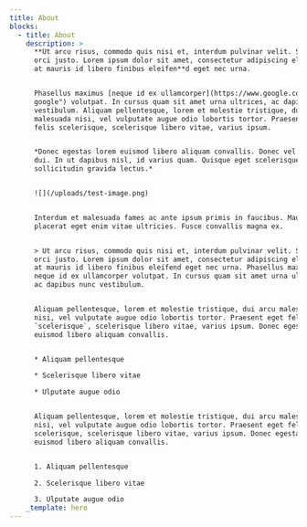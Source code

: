 ```yaml
---
title: About
blocks:
  - title: About
    description: >
      **Ut arcu risus, commodo quis nisi et, interdum pulvinar velit. Sed in
      orci justo. Lorem ipsum dolor sit amet, consectetur adipiscing elit. Donec
      at mauris id libero finibus eleifen**d eget nec urna.


      Phasellus maximus [neque id ex ullamcorper](https://www.google.com "Go to
      google") volutpat. In cursus quam sit amet urna ultrices, ac dapibus nunc
      vestibulum. Aliquam pellentesque, lorem et molestie tristique, dui arcu
      malesuada nisi, vel vulputate augue odio lobortis tortor. Praesent eget
      felis scelerisque, scelerisque libero vitae, varius ipsum.


      *Donec egestas lorem euismod libero aliquam convallis. Donec vel ornare
      dui. In ut dapibus nisl, id varius quam. Quisque eget scelerisque nisi,
      sollicitudin gravida lectus.*


      ![](/uploads/test-image.png)


      Interdum et malesuada fames ac ante ipsum primis in faucibus. Mauris
      placerat eget enim vitae ultricies. Fusce convallis magna ex.


      > Ut arcu risus, commodo quis nisi et, interdum pulvinar velit. Sed in
      orci justo. Lorem ipsum dolor sit amet, consectetur adipiscing elit. Donec
      at mauris id libero finibus eleifend eget nec urna. Phasellus maximus
      neque id ex ullamcorper volutpat. In cursus quam sit amet urna ultrices,
      ac dapibus nunc vestibulum.


      Aliquam pellentesque, lorem et molestie tristique, dui arcu malesuada
      nisi, vel vulputate augue odio lobortis tortor. Praesent eget felis
      `scelerisque`, scelerisque libero vitae, varius ipsum. Donec egestas lorem
      euismod libero aliquam convallis.


      * Aliquam pellentesque

      * Scelerisque libero vitae

      * Ulputate augue odio


      Aliquam pellentesque, lorem et molestie tristique, dui arcu malesuada
      nisi, vel vulputate augue odio lobortis tortor. Praesent eget felis
      scelerisque, scelerisque libero vitae, varius ipsum. Donec egestas lorem
      euismod libero aliquam convallis.


      1. Aliquam pellentesque

      2. Scelerisque libero vitae

      3. Ulputate augue odio
    _template: hero
---
```



